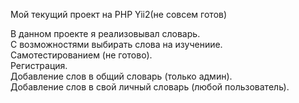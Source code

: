<p>Мой текущий проект на PHP Yii2(не совсем готов)</p>
В данном проекте я реализовывал словарь.<br>
С возможностями выбирать слова на изучениие.<br>
Самотестированием (не готово).<br>
Регистрация.<br>
Добавление слов в общий словарь (только админ).<br>
Добавление слов в свой личный словарь (любой пользователь).<br>
